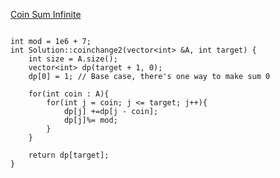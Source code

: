 [Coin Sum Infinite](https://www.scaler.com/academy/mentee-dashboard/class/43297/assignment/problems/319?navref=cl_tt_lst_nm)


```

int mod = 1e6 + 7;
int Solution::coinchange2(vector<int> &A, int target) {
    int size = A.size();
    vector<int> dp(target + 1, 0);
    dp[0] = 1; // Base case, there's one way to make sum 0
    
    for(int coin : A){
        for(int j = coin; j <= target; j++){
            dp[j] +=dp[j - coin];
            dp[j]%= mod;
        }
    }

    return dp[target];
}


```
